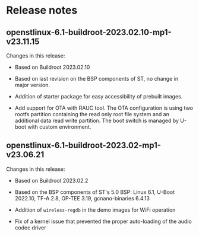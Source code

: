 # Release notes

## openstlinux-6.1-buildroot-2023.02.10-mp1-v23.11.15

Changes in this release:

- Based on Buildroot 2023.02.10

- Based on last revision on the BSP components of ST, no change in major
  version.

- Addition of starter package for easy accessibility of prebuilt images.

- Add support for OTA with RAUC tool. The OTA configuration is using two
  rootfs partition containing the read only root file system and an
  additional data read write partition. The boot switch is managed by
  U-boot with custom environment.

## openstlinux-6.1-buildroot-2023.02-mp1-v23.06.21

Changes in this release:

- Based on Buildroot 2023.02.2

- Based on the BSP components of ST's 5.0 BSP: Linux 6.1, U-Boot
  2022.10, TF-A 2.8, OP-TEE 3.19, gcnano-binaries 6.4.13

- Addition of `wireless-regdb` in the demo images for WiFi operation

- Fix of a kernel issue that prevented the proper auto-loading of the
  audio codec driver
